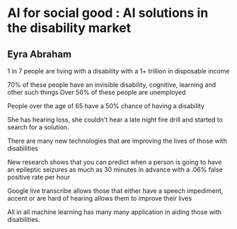 # AI for social good : AI solutions in the disability market
## Eyra Abraham

1 in 7 people are living with a disability
with a 1+ trillion in disposable income

70% of these people have an invisible disability, cognitive, learning and other such things
Over 50% of these people are unemployed

People over the age of 65 have a 50% chance of having a disability

She has hearing loss, she couldn't hear a late night fire drill and started to search for a solution.

There are many new technologies that are improving the lives of those with disabilities

New research shows that you can predict when a person is going to have an epileptic seizures as much as 30 minutes in advance with a .06% false positive rate per hour

Google live transcribe allows those that either have a speech impediment, accent or are hard of hearing allows them to improve their lives

All in all machine learning has many many application in aiding those with disabilities.


